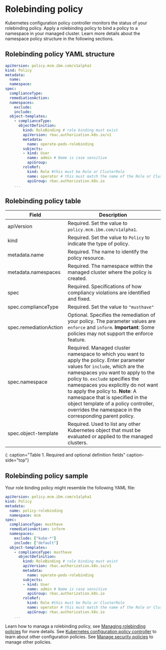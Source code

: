 # Rolebinding policy

Kubernetes configuration policy controller monitors the status of your rolebinding policy. Apply a rolebinding policy to bind a policy to a namespace in your managed cluster. Learn more details about the namespace policy structure in the following sections.

## Rolebinding policy YAML structure


   ```yaml
   apiVersion: policy.mcm.ibm.com/v1alpha1
   kind: Policy
   metadata:
     name:
     namespace:
   spec:
     complianceType:
     remediationAction:
     namespaces:
       exclude:
       include:
     object-templates:
       - complianceType:
         objectDefinition:
           kind: RoleBinding # role binding must exist
           apiVersion: rbac.authorization.k8s.io/v1
           metadata:
             name: operate-pods-rolebinding
           subjects:
           - kind: User
             name: admin # Name is case sensitive
             apiGroup:
           roleRef:
             kind: Role #this must be Role or ClusterRole
             name: operator # this must match the name of the Role or ClusterRole you wish to bind to
             apiGroup: rbac.authorization.k8s.io
       ...
   ```

## Rolebinding policy table 

|Field|Description|
|-- | -- |
| apiVersion | Required. Set the value to `policy.mcm.ibm.com/v1alpha1`. <!--current place holder until this info is updated--> |
| kind | Required. Set the value to `Policy` to indicate the type of policy. |
| metadata.name | Required. The name to identify the policy resource. |
| metadata.namespaces | Required. The namespace within the managed cluster where the policy is created. |
| spec | Required. Specifications of how compliancy violations are identified and fixed. |
| spec.complianceType | Required. Set the value to `"musthave"`|
| spec.remediationAction | Optional. Specifies the remediation of your policy. The parameter values are `enforce` and `inform`. **Important**: Some policies may not support the enforce feature.|
| spec.namespace | Required. Managed cluster namespace to which you want to apply the policy. Enter parameter values for `include`, which are the namespaces you want to apply to the policy to. `exclude` specifies the namespaces you explicitly do not want to apply the policy to. **Note**: A namespace that is specified in the object template of a policy controller, overrides the namespace in the corresponding parent policy.|
| spec.object-template| Required. Used to list any other Kubernetes object that must be evaluated or applied to the managed clusters. |
{: caption="Table 1. Required and optional definition fields" caption-side="top"}

## Rolebinding policy sample

Your role binding policy might resemble the following YAML file:

   ```yaml
   apiVersion: policy.mcm.ibm.com/v1alpha1
   kind: Policy
   metadata:
     name: policy-rolebinding
     namespace: mcm
   spec:
     complianceType: musthave
     remediationAction: inform
     namespaces:
       exclude: ["kube-*"]
       include: ["default"]
     object-templates:
       - complianceType: musthave
         objectDefinition:
           kind: RoleBinding # role binding must exist
           apiVersion: rbac.authorization.k8s.io/v1
           metadata:
             name: operate-pods-rolebinding
           subjects:
           - kind: User
             name: admin # Name is case sensitive
             apiGroup: rbac.authorization.k8s.io
           roleRef:
             kind: Role #this must be Role or ClusterRole
             name: operator # this must match the name of the Role or ClusterRole you wish to bind to
             apiGroup: rbac.authorization.k8s.io
       ...
   ```

Learn how to managa a rolebinding policy, see [Managing rolebinding policies](create_rb_policy.md) for more details. See [Kubernetes configuration policy controller](config_policy_ctrl.md) to learn about other configuration policies. See [Manage security policies](manage_policy_overview.md) to manage other policies.

